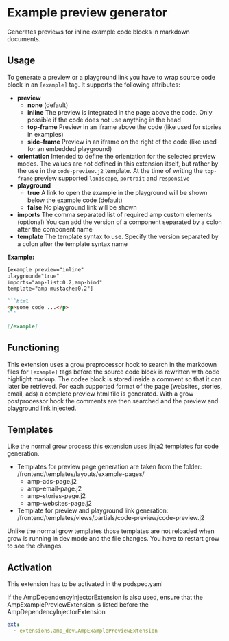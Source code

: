 # Example preview generator

Generates previews for inline example code blocks in markdown documents.

## Usage

To generate a preview or a playground link you have to wrap source code block in an `[example]` tag.
It supports the following attributes:

- **preview**
  - **none** (default)
  - **inline** The preview is integrated in the page above the code.
    Only possible if the code does not use anything in the head
  - **top-frame** Preview in an iframe above the code (like used for stories in examples)
  - **side-frame** Preview in an iframe on the right of the code (like used for an embedded playground)
- **orientation** Intended to define the orientation for the selected preview modes.
  The values are not defined in this extension itself, but rather by the use in the `code-preview.j2` template.
  At the time of writing the `top-frame` preview supported `landscape`, `portrait` and `responsive`
- **playground**
  - **true** A link to open the example in the playground will be shown below the example code (default)
  - **false** No playground link will be shown
- **imports** The comma separated list of required amp custom elements (optional)
  You can add the version of a component separated by a colon after the component name
- **template** The template syntax to use. Specify the version separated by a colon after the template syntax name

**Example:**

````markdown
[example preview="inline"
playground="true"
imports="amp-list:0.2,amp-bind"
template="amp-mustache:0.2"]

```html
<p>some code ...</p>
```

[/example]
````

## Functioning

This extension uses a grow preprocessor hook to search in the markdown files for `[example]` tags
before the source code block is rewritten with code highlight markup.
The codee block is stored inside a comment so that it can later be retrieved.
For each supported format of the page (websites, stories, email, ads) a complete preview html file is generated.
With a grow postprocessor hook the comments are then searched and the preview and playground link injected.

## Templates

Like the normal grow process this extension uses jinja2 templates for code generation.

- Templates for preview page generation are taken from the folder:
  /frontend/templates/layouts/example-pages/
  - amp-ads-page.j2
  - amp-email-page.j2
  - amp-stories-page.j2
  - amp-websites-page.j2
- Template for preview and playground link generation:
  /frontend/templates/views/partials/code-preview/code-preview.j2

Unlike the normal grow templates those templates are not reloaded when grow is running
in dev mode and the file changes.
You have to restart grow to see the changes.

## Activation

This extension has to be activated in the podspec.yaml

If the AmpDependencyInjectorExtension is also used, ensure that the AmpExamplePreviewExtension
is listed before the AmpDependencyInjectorExtension

```yaml
ext:
  - extensions.amp_dev.AmpExamplePreviewExtension
```
